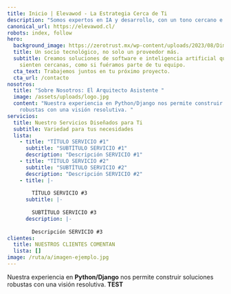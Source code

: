 ```yaml
---
title: Inicio | Elevawod - La Estrategia Cerca de Ti
description: "Somos expertos en IA y desarrollo, con un tono cercano e innovador. "
canonical_url: https://elevawod.cl/
robots: index, follow
hero:
  background_image: https://zerotrust.mx/wp-content/uploads/2023/08/Dimensiones-personalizadas-1000x600-px.jpg
  title: Un socio tecnológico, no solo un proveedor más.
  subtitle: Creamos soluciones de software e inteligencia artificial que se
    sienten cercanas, como si fuéramos parte de tu equipo.
  cta_text: Trabajemos juntos en tu próximo proyecto.
  cta_url: /contacto
nosotros:
  title: "Sobre Nosotros: El Arquitecto Asistente "
  image: /assets/uploads/logo.jpg
  content: "Nuestra experiencia en Python/Django nos permite construir soluciones
    robustas con una visión resolutiva. "
servicios:
  title: Nuestro Servicios Diseñados para Ti
  subtitle: Variedad para tus necesidades
  lista:
    - title: "TÍTULO SERVICIO #1"
      subtitle: "SUBTÍTULO SERVICIO #1"
      description: "Descripción SERVICIO #1"
    - title: "TÍTULO SERVICIO #2"
      subtitle: "SUBTÍTULO SERVICIO #2"
      description: "Descripción SERVICIO #2"
    - title: |-
        
        TÍTULO SERVICIO #3
      subtitle: |-
        
        SUBTÍTULO SERVICIO #3
      description: |-
        
        Descripción SERVICIO #3
clientes:
  title: NUESTROS CLIENTES COMENTAN
  lista: []
image: /ruta/a/imagen-ejemplo.jpg
---
```

Nuestra experiencia en **Python/Django** nos permite construir soluciones robustas con una visión resolutiva. **TEST**
